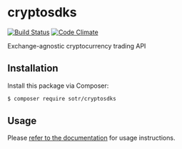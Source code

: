 # cryptosdks
[![Build Status](https://travis-ci.org/softwareontherocks/cryptosdks.svg?branch=master)](https://travis-ci.org/softwareontherocks/cryptosdks)
[![Code Climate](https://codeclimate.com/github/softwareontherocks/cryptosdks/badges/gpa.svg)](https://codeclimate.com/github/softwareontherocks/cryptosdks)

Exchange-agnostic cryptocurrency trading API

## Installation
Install this package via Composer:

```bash
$ composer require sotr/cryptosdks
```

## Usage
Please [refer to the documentation](http://softwareontherocks.github.io/cryptosdks) for usage instructions.
